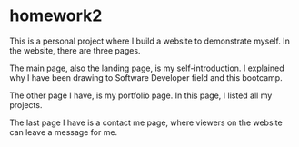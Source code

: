 # homework2

This is a personal project where I build a website to demonstrate myself. 
In the website, there are three pages.

The main page, also the landing page, is my self-introduction. I explained why I have been drawing to Software Developer field and this bootcamp.

The other page I have, is my portfolio page. In this page, I listed all my projects. 

The last page I have is a contact me page, where viewers on the website can leave a message for me. 